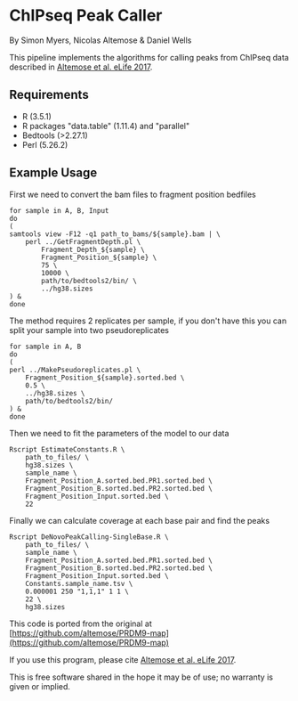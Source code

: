 # ChIPseq Peak Caller

By Simon Myers, Nicolas Altemose & Daniel Wells

This pipeline implements the algorithms for calling peaks from ChIPseq data described in [Altemose et al. eLife 2017](https://elifesciences.org/articles/28383).

## Requirements
- R (3.5.1)
- R packages "data.table" (1.11.4) and "parallel"
- Bedtools (>2.27.1)
- Perl (5.26.2)

## Example Usage
First we need to convert the bam files to fragment position bedfiles
```{bash}
for sample in A, B, Input
do
(
samtools view -F12 -q1 path_to_bams/${sample}.bam | \
	perl ../GetFragmentDepth.pl \
		Fragment_Depth_${sample} \
		Fragment_Position_${sample} \
		75 \
		10000 \
		path/to/bedtools2/bin/ \
		../hg38.sizes
) &
done
```

The method requires 2 replicates per sample, if you don't have this you can split your sample into two pseudoreplicates
```{bash}
for sample in A, B
do
(
perl ../MakePseudoreplicates.pl \
	Fragment_Position_${sample}.sorted.bed \
	0.5 \
	../hg38.sizes \
	path/to/bedtools2/bin/
) &
done
```

Then we need to fit the parameters of the model to our data
```{bash}
Rscript EstimateConstants.R \
	path_to_files/ \
	hg38.sizes \
	sample_name \
	Fragment_Position_A.sorted.bed.PR1.sorted.bed \
	Fragment_Position_B.sorted.bed.PR2.sorted.bed \
	Fragment_Position_Input.sorted.bed \
	22
```

Finally we can calculate coverage at each base pair and find the peaks
```{bash}
Rscript DeNovoPeakCalling-SingleBase.R \
	path_to_files/ \
	sample_name \
	Fragment_Position_A.sorted.bed.PR1.sorted.bed \
	Fragment_Position_B.sorted.bed.PR2.sorted.bed \
	Fragment_Position_Input.sorted.bed \
	Constants.sample_name.tsv \
	0.000001 250 "1,1,1" 1 1 \
	22 \
	hg38.sizes
```

This code is ported from the original at [https://github.com/altemose/PRDM9-map](https://github.com/altemose/PRDM9-map)

If you use this program, please cite [Altemose et al. eLife 2017](https://elifesciences.org/articles/28383).

This is free software shared in the hope it may be of use; no warranty is given or implied.